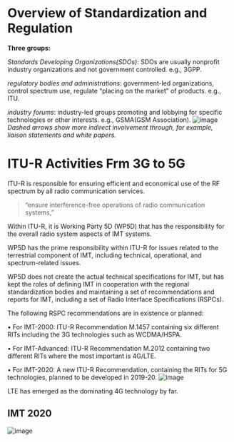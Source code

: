 # Overview of Standardization and Regulation
**Three groups:** 

_Standards Developing Organizations(SDOs)_: SDOs are usually nonprofit industry organizations and not government controlled. e.g., 3GPP.

_regulatory bodies and administrations_: government-led organizations, control spectrum use, regulate “placing on the market” of products. e.g., ITU.

_industry forums_: industry-led groups promoting and lobbying for specific technologies or other interests. e.g., GSMA(GSM Association).
![image](https://github.com/user-attachments/assets/59c6f9a9-ee74-49cc-87fc-ec533f8a3dfc)
_Dashed arrows show more indirect involvement through, for example, liaison statements and white papers._
# ITU-R Activities Frm 3G to 5G
ITU-R is responsible for ensuring efficient and economical use of the RF spectrum by all radio communication services.
> “ensure interference-free operations of radio communication systems,”

Within ITU-R, it is Working Party 5D (WP5D) that has the responsibility for the overall radio system aspects of IMT systems.

WP5D has the prime responsibility within ITU-R for issues related to the terrestrial component of IMT, including technical, operational, and spectrum-related issues.

WP5D does not create the actual technical specifications for IMT, but has kept the roles of defining IMT in cooperation with the regional standardization bodies and maintaining a set of recommendations and reports for IMT, including a set of Radio Interface Specifications (RSPCs).

The following RSPC recommendations are in existence or planned:

• For IMT-2000: ITU-R Recommendation M.1457 containing six different RITs including the 3G technologies such as WCDMA/HSPA.

• For IMT-Advanced: ITU-R Recommendation M.2012 containing two different RITs where the most important is 4G/LTE.

• For IMT-2020: A new ITU-R Recommendation, containing the RITs for 5G technologies, planned to be developed in 2019-20.
![image](https://github.com/user-attachments/assets/eb4e0d84-fa2e-4625-af56-c2a92f07916f)

LTE has emerged as the dominating 4G technology by far.
## IMT 2020
![image](https://github.com/user-attachments/assets/efd306ee-4d5c-419c-952f-05d1da50c441)
